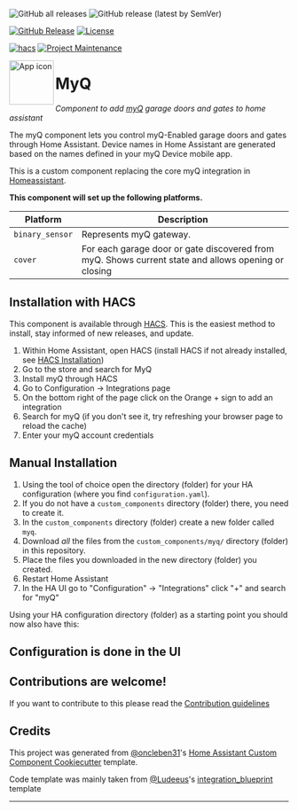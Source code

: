 ![GitHub all releases](https://img.shields.io/github/downloads/ehendrix23/hass_myq/total)
![GitHub release (latest by SemVer)](https://img.shields.io/github/downloads/ehendrix23/hass_myq/latest/total)

[![GitHub Release][releases-shield]][releases]
[![License][license-shield]](LICENSE)

[![hacs][hacsbadge]][hacs]
[![Project Maintenance][maintenance-shield]][user_profile]

<img align="left" width="80" height="80" src="https://raw.githubusercontent.com/ehendrix23/hass_myq/master/icons/icon.png" alt="App icon">

# MyQ

_Component to add [myQ](https://www.myq.com) garage doors and gates to home assistant_

The myQ component lets you control myQ-Enabled garage doors and gates through Home Assistant. Device names in Home Assistant are generated based on the names defined in your myQ Device mobile app.

This is a custom component replacing the core myQ integration in [Homeassistant](https://home-assistant.io).

**This component will set up the following platforms.**

| Platform        | Description                                                                                         |
| --------------- | --------------------------------------------------------------------------------------------------- |
| `binary_sensor` | Represents myQ gateway.                                                                             |
| `cover`         | For each garage door or gate discovered from myQ. Shows current state and allows opening or closing |

## Installation with HACS

This component is available through [HACS](https://hacs.xyz/). This is the easiest method to install, stay informed of new releases, and update.

1. Within Home Assistant, open HACS (install HACS if not already installed, see [HACS Installation](https://hacs.xyz/docs/installation/prerequisites))
2. Go to the store and search for MyQ
3. Install myQ through HACS
4. Go to Configuration -> Integrations page
5. On the bottom right of the page click on the Orange + sign to add an integration
6. Search for myQ (if you don't see it, try refreshing your browser page to reload the cache)
7. Enter your myQ account credentials

## Manual Installation

1. Using the tool of choice open the directory (folder) for your HA configuration (where you find `configuration.yaml`).
2. If you do not have a `custom_components` directory (folder) there, you need to create it.
3. In the `custom_components` directory (folder) create a new folder called `myq`.
4. Download _all_ the files from the `custom_components/myq/` directory (folder) in this repository.
5. Place the files you downloaded in the new directory (folder) you created.
6. Restart Home Assistant
7. In the HA UI go to "Configuration" -> "Integrations" click "+" and search for "myQ"

Using your HA configuration directory (folder) as a starting point you should now also have this:

## Configuration is done in the UI

<!---->

## Contributions are welcome!

If you want to contribute to this please read the [Contribution guidelines](CONTRIBUTING.md)

## Credits

This project was generated from [@oncleben31](https://github.com/oncleben31)'s [Home Assistant Custom Component Cookiecutter](https://github.com/oncleben31/cookiecutter-homeassistant-custom-component) template.

Code template was mainly taken from [@Ludeeus](https://github.com/ludeeus)'s [integration_blueprint][integration_blueprint] template

---

[integration_blueprint]: https://github.com/custom-components/integration_blueprint
[black]: https://github.com/psf/black
[black-shield]: https://img.shields.io/badge/code%20style-black-000000.svg?style=for-the-badge
[buymecoffee]: https://www.buymeacoffee.com/ehendrix23
[buymecoffeebadge]: https://img.shields.io/badge/buy%20me%20a%20coffee-donate-yellow.svg?style=for-the-badge
[commits-shield]: https://img.shields.io/github/commit-activity/y/ehendrix23/hass_myq.svg?style=for-the-badge
[commits]: https://github.com/ehendrix23/hass_myq/commits/main
[hacs]: https://hacs.xyz
[hacsbadge]: https://img.shields.io/badge/HACS-Custom-orange.svg?style=for-the-badge
[discord]: https://discord.gg/Qa5fW2R
[discord-shield]: https://img.shields.io/discord/330944238910963714.svg?style=for-the-badge
[exampleimg]: example.png
[forum-shield]: https://img.shields.io/badge/community-forum-brightgreen.svg?style=for-the-badge
[forum]: https://community.home-assistant.io/
[license-shield]: https://img.shields.io/github/license/ehendrix23/hass_myq.svg?style=for-the-badge
[maintenance-shield]: https://img.shields.io/badge/maintainer-%40ehendrix23-blue.svg?style=for-the-badge
[pre-commit]: https://github.com/pre-commit/pre-commit
[pre-commit-shield]: https://img.shields.io/badge/pre--commit-enabled-brightgreen?style=for-the-badge
[releases-shield]: https://img.shields.io/github/release/ehendrix23/hass_myq.svg?style=for-the-badge
[releases]: https://github.com/ehendrix23/hass_myq/releases
[user_profile]: https://github.com/ehendrix23

